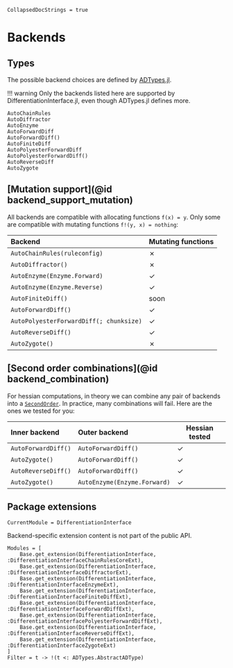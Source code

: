 ```@meta
CollapsedDocStrings = true
```

# Backends

## Types

The possible backend choices are defined by [ADTypes.jl](https://github.com/SciML/ADTypes.jl).

!!! warning
    Only the backends listed here are supported by DifferentiationInterface.jl, even though ADTypes.jl defines more.

```@docs
AutoChainRules
AutoDiffractor
AutoEnzyme
AutoForwardDiff
AutoForwardDiff()
AutoFiniteDiff
AutoPolyesterForwardDiff
AutoPolyesterForwardDiff()
AutoReverseDiff
AutoZygote
```

## [Mutation support](@id backend_support_mutation)

All backends are compatible with allocating functions `f(x) = y`. Only some are compatible with mutating functions `f!(y, x) = nothing`:

| Backend                                 | Mutating functions |
| :-------------------------------------- | ------------------ |
| `AutoChainRules(ruleconfig)`            | ✗                  |
| `AutoDiffractor()`                      | ✗                  |
| `AutoEnzyme(Enzyme.Forward)`            | ✓                  |
| `AutoEnzyme(Enzyme.Reverse)`            | ✓                  |
| `AutoFiniteDiff()`                      | soon               |
| `AutoForwardDiff()`                     | ✓                  |
| `AutoPolyesterForwardDiff(; chunksize)` | ✓                  |
| `AutoReverseDiff()`                     | ✓                  |
| `AutoZygote()`                          | ✗                  |

## [Second order combinations](@id backend_combination)

For hessian computations, in theory we can combine any pair of backends into a [`SecondOrder`](@ref).
In practice, many combinations will fail.
Here are the ones we tested for you:

| Inner backend       | Outer backend                | Hessian tested |
| :------------------ | :--------------------------- | -------------- |
| `AutoForwardDiff()` | `AutoForwardDiff()`          | ✓              |
| `AutoZygote()`      | `AutoForwardDiff()`          | ✓              |
| `AutoReverseDiff()` | `AutoForwardDiff()`          | ✓              |
| `AutoZygote()`      | `AutoEnzyme(Enzyme.Forward)` | ✓              |

## Package extensions

```@meta
CurrentModule = DifferentiationInterface
```

Backend-specific extension content is not part of the public API.

```@autodocs
Modules = [
    Base.get_extension(DifferentiationInterface, :DifferentiationInterfaceChainRulesCoreExt),
    Base.get_extension(DifferentiationInterface, :DifferentiationInterfaceDiffractorExt),
    Base.get_extension(DifferentiationInterface, :DifferentiationInterfaceEnzymeExt),
    Base.get_extension(DifferentiationInterface, :DifferentiationInterfaceFiniteDiffExt),
    Base.get_extension(DifferentiationInterface, :DifferentiationInterfaceForwardDiffExt),
    Base.get_extension(DifferentiationInterface, :DifferentiationInterfacePolyesterForwardDiffExt),
    Base.get_extension(DifferentiationInterface, :DifferentiationInterfaceReverseDiffExt),
    Base.get_extension(DifferentiationInterface, :DifferentiationInterfaceZygoteExt)
]
Filter = t -> !(t <: ADTypes.AbstractADType)
```
